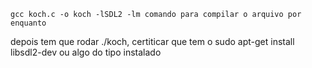     gcc koch.c -o koch -lSDL2 -lm comando para compilar o arquivo por enquanto

depois tem que rodar ./koch, certiticar que tem o sudo apt-get install libsdl2-dev
ou algo do tipo instalado
